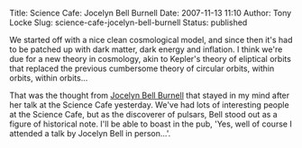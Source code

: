 Title: Science Cafe: Jocelyn Bell Burnell
Date: 2007-11-13 11:10
Author: Tony Locke
Slug: science-cafe-jocelyn-bell-burnell
Status: published

We started off with a nice clean cosmological model, and since then it's had to be patched up with dark matter, dark energy and inflation. I think we're due for a new theory in cosmology, akin to Kepler's theory of eliptical orbits that replaced the previous cumbersome theory of circular orbits, within orbits, within orbits...  
  
That was the thought from [Jocelyn Bell Burnell](http://en.wikipedia.org/wiki/Jocelyn_Bell_Burnell) that stayed in my mind after her talk at the Science Cafe yesterday. We've had lots of interesting people at the Science Cafe, but as the discoverer of pulsars, Bell stood out as a figure of historical note. I'll be able to boast in the pub, 'Yes, well of course I attended a talk by Jocelyn Bell in person...'.
